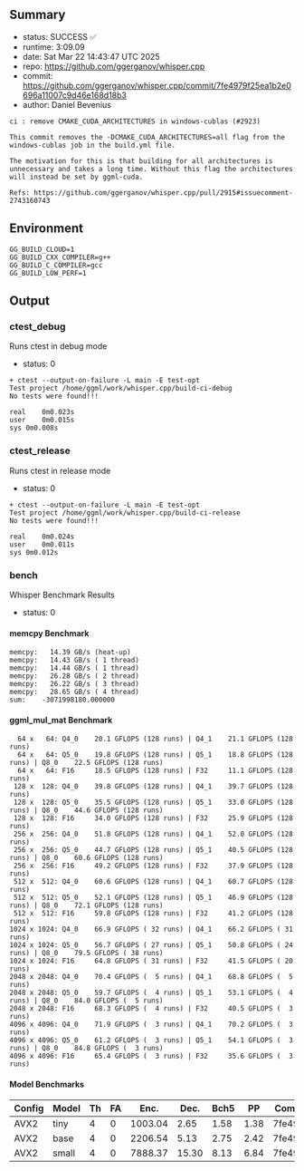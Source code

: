 ## Summary

- status:  SUCCESS ✅
- runtime: 3:09.09
- date:    Sat Mar 22 14:43:47 UTC 2025
- repo:    https://github.com/ggerganov/whisper.cpp
- commit:  https://github.com/ggerganov/whisper.cpp/commit/7fe4979f25ea1b2e0696a11007c9d46e168d18b3
- author:  Daniel Bevenius
```
ci : remove CMAKE_CUDA_ARCHITECTURES in windows-cublas (#2923)

This commit removes the -DCMAKE_CUDA_ARCHITECTURES=all flag from the
windows-cublas job in the build.yml file.

The motivation for this is that building for all architectures is
unnecessary and takes a long time. Without this flag the architectures
will instead be set by ggml-cuda.

Refs: https://github.com/ggerganov/whisper.cpp/pull/2915#issuecomment-2743160743
```

## Environment

```
GG_BUILD_CLOUD=1
GG_BUILD_CXX_COMPILER=g++
GG_BUILD_C_COMPILER=gcc
GG_BUILD_LOW_PERF=1
```

## Output

### ctest_debug

Runs ctest in debug mode
- status: 0
```
+ ctest --output-on-failure -L main -E test-opt
Test project /home/ggml/work/whisper.cpp/build-ci-debug
No tests were found!!!

real	0m0.023s
user	0m0.015s
sys	0m0.008s
```
### ctest_release

Runs ctest in release mode
- status: 0
```
+ ctest --output-on-failure -L main -E test-opt
Test project /home/ggml/work/whisper.cpp/build-ci-release
No tests were found!!!

real	0m0.024s
user	0m0.011s
sys	0m0.012s
```
### bench

Whisper Benchmark Results
- status: 0
#### memcpy Benchmark

```
memcpy:   14.39 GB/s (heat-up)
memcpy:   14.43 GB/s ( 1 thread)
memcpy:   14.44 GB/s ( 1 thread)
memcpy:   26.28 GB/s ( 2 thread)
memcpy:   26.22 GB/s ( 3 thread)
memcpy:   28.65 GB/s ( 4 thread)
sum:    -3071998180.000000
```

#### ggml_mul_mat Benchmark

```
  64 x   64: Q4_0    20.1 GFLOPS (128 runs) | Q4_1    21.1 GFLOPS (128 runs)
  64 x   64: Q5_0    19.8 GFLOPS (128 runs) | Q5_1    18.8 GFLOPS (128 runs) | Q8_0    22.5 GFLOPS (128 runs)
  64 x   64: F16     18.5 GFLOPS (128 runs) | F32     11.1 GFLOPS (128 runs)
 128 x  128: Q4_0    39.8 GFLOPS (128 runs) | Q4_1    39.7 GFLOPS (128 runs)
 128 x  128: Q5_0    35.5 GFLOPS (128 runs) | Q5_1    33.0 GFLOPS (128 runs) | Q8_0    44.6 GFLOPS (128 runs)
 128 x  128: F16     34.0 GFLOPS (128 runs) | F32     25.9 GFLOPS (128 runs)
 256 x  256: Q4_0    51.8 GFLOPS (128 runs) | Q4_1    52.0 GFLOPS (128 runs)
 256 x  256: Q5_0    44.7 GFLOPS (128 runs) | Q5_1    40.5 GFLOPS (128 runs) | Q8_0    60.6 GFLOPS (128 runs)
 256 x  256: F16     49.2 GFLOPS (128 runs) | F32     37.9 GFLOPS (128 runs)
 512 x  512: Q4_0    60.6 GFLOPS (128 runs) | Q4_1    60.7 GFLOPS (128 runs)
 512 x  512: Q5_0    52.1 GFLOPS (128 runs) | Q5_1    46.9 GFLOPS (128 runs) | Q8_0    72.1 GFLOPS (128 runs)
 512 x  512: F16     59.8 GFLOPS (128 runs) | F32     41.2 GFLOPS (128 runs)
1024 x 1024: Q4_0    66.9 GFLOPS ( 32 runs) | Q4_1    66.2 GFLOPS ( 31 runs)
1024 x 1024: Q5_0    56.7 GFLOPS ( 27 runs) | Q5_1    50.8 GFLOPS ( 24 runs) | Q8_0    79.5 GFLOPS ( 38 runs)
1024 x 1024: F16     64.8 GFLOPS ( 31 runs) | F32     41.5 GFLOPS ( 20 runs)
2048 x 2048: Q4_0    70.4 GFLOPS (  5 runs) | Q4_1    68.8 GFLOPS (  5 runs)
2048 x 2048: Q5_0    59.7 GFLOPS (  4 runs) | Q5_1    53.1 GFLOPS (  4 runs) | Q8_0    84.0 GFLOPS (  5 runs)
2048 x 2048: F16     68.3 GFLOPS (  4 runs) | F32     40.5 GFLOPS (  3 runs)
4096 x 4096: Q4_0    71.9 GFLOPS (  3 runs) | Q4_1    70.2 GFLOPS (  3 runs)
4096 x 4096: Q5_0    61.2 GFLOPS (  3 runs) | Q5_1    54.1 GFLOPS (  3 runs) | Q8_0    84.8 GFLOPS (  3 runs)
4096 x 4096: F16     65.4 GFLOPS (  3 runs) | F32     35.6 GFLOPS (  3 runs)
```

#### Model Benchmarks

|           Config |         Model |  Th |  FA |    Enc. |    Dec. |    Bch5 |      PP |  Commit |
|              --- |           --- | --- | --- |     --- |     --- |     --- |     --- |     --- |
|             AVX2 |          tiny |   4 |   0 | 1003.04 |    2.65 |    1.58 |    1.38 | 7fe4979 |
|             AVX2 |          base |   4 |   0 | 2206.54 |    5.13 |    2.75 |    2.42 | 7fe4979 |
|             AVX2 |         small |   4 |   0 | 7888.37 |   15.30 |    8.13 |    6.84 | 7fe4979 |

